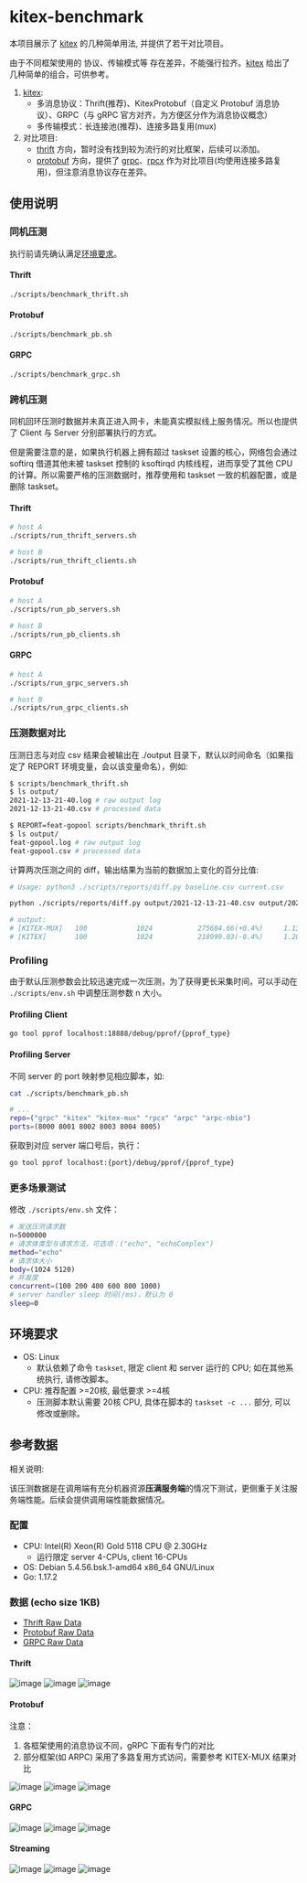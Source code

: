 # kitex-benchmark

本项目展示了 [kitex][kitex] 的几种简单用法, 并提供了若干对比项目。

由于不同框架使用的 协议、传输模式等 存在差异，不能强行拉齐。[kitex][kitex] 给出了几种简单的组合，可供参考。

1. [kitex][kitex]:
    - 多消息协议：Thrift(推荐)、KitexProtobuf（自定义 Protobuf 消息协议）、GRPC（与 gRPC 官方对齐，为方便区分作为消息协议概念）
    - 多传输模式：长连接池(推荐)、连接多路复用(mux)
2. 对比项目:
   - [thrift][thrift] 方向，暂时没有找到较为流行的对比框架，后续可以添加。
   - [protobuf][protobuf] 方向，提供了 [grpc][grpc]、[rpcx][rpcx] 作为对比项目(均使用连接多路复用)，但注意消息协议存在差异。

## 使用说明

### 同机压测

执行前请先确认满足[环境要求](#环境要求)。

#### Thrift

```bash
./scripts/benchmark_thrift.sh
```

#### Protobuf

```bash
./scripts/benchmark_pb.sh
```

#### GRPC

```bash
./scripts/benchmark_grpc.sh
```

### 跨机压测

同机回环压测时数据并未真正进入网卡，未能真实模拟线上服务情况。所以也提供了 Client 与 Server 分别部署执行的方式。

但是需要注意的是，如果执行机器上拥有超过 taskset 设置的核心，网络包会通过 softirq 借道其他未被 taskset 控制的 ksoftirqd 内核线程，进而享受了其他 CPU 的计算。所以需要严格的压测数据时，推荐使用和 taskset 一致的机器配置，或是删除 taskset。

#### Thrift

```bash
# host A
./scripts/run_thrift_servers.sh

# host B
./scripts/run_thrift_clients.sh
```

#### Protobuf

```bash
# host A
./scripts/run_pb_servers.sh

# host B
./scripts/run_pb_clients.sh
```

#### GRPC

```bash
# host A
./scripts/run_grpc_servers.sh

# host B
./scripts/run_grpc_clients.sh
```

### 压测数据对比

压测日志与对应 csv 结果会被输出在 ./output 目录下，默认以时间命名（如果指定了 REPORT 环境变量，会以该变量命名），例如:

```bash
$ scripts/benchmark_thrift.sh
$ ls output/
2021-12-13-21-40.log # raw output log
2021-12-13-21-40.csv # processed data

$ REPORT=feat-gopool scripts/benchmark_thrift.sh
$ ls output/
feat-gopool.log # raw output log
feat-gopool.csv # processed data
```

计算两次压测之间的 diff，输出结果为当前的数据加上变化的百分比值:

```bash
# Usage: python3 ./scripts/reports/diff.py baseline.csv current.csv

python ./scripts/reports/diff.py output/2021-12-13-21-40.csv output/2021-12-13-21-44.csv

# output:
# [KITEX-MUX]   100            1024           275604.66(+0.4%)     1.13(+0.0%)     2.01(-0.5%)
# [KITEX]       100            1024           218999.03(-0.4%)     1.28(-3.0%)     3.73(-2.1%)
```

### Profiling

由于默认压测参数会比较迅速完成一次压测，为了获得更长采集时间，可以手动在 `./scripts/env.sh` 中调整压测参数 n 大小。

#### Profiling Client

```bash
go tool pprof localhost:18888/debug/pprof/{pprof_type}
```

#### Profiling Server

不同 server 的 port 映射参见相应脚本，如:

```bash
cat ./scripts/benchmark_pb.sh

# ...
repo=("grpc" "kitex" "kitex-mux" "rpcx" "arpc" "arpc-nbio")
ports=(8000 8001 8002 8003 8004 8005)
```

获取到对应 server 端口号后，执行：

```bash
go tool pprof localhost:{port}/debug/pprof/{pprof_type}
```

### 更多场景测试

修改 `./scripts/env.sh` 文件：

```bash
# 发送压测请求数
n=5000000
# 请求体类型与请求方法，可选项：("echo", "echoComplex")
method="echo"
# 请求体大小
body=(1024 5120)
# 并发度
concurrent=(100 200 400 600 800 1000)
# server handler sleep 时间(/ms)，默认为 0
sleep=0
```

## 环境要求

- OS: Linux
  * 默认依赖了命令 `taskset`, 限定 client 和 server 运行的 CPU; 如在其他系统执行, 请修改脚本。
- CPU: 推荐配置 >=20核, 最低要求 >=4核
  * 压测脚本默认需要 20核 CPU, 具体在脚本的 `taskset -c ...` 部分, 可以修改或删除。

## 参考数据

相关说明:

该压测数据是在调用端有充分机器资源**压满服务端**的情况下测试，更侧重于关注服务端性能。后续会提供调用端性能数据情况。

### 配置

* CPU:    Intel(R) Xeon(R) Gold 5118 CPU @ 2.30GHz
    * 运行限定 server 4-CPUs, client 16-CPUs
* OS:     Debian 5.4.56.bsk.1-amd64 x86_64 GNU/Linux
* Go:     1.17.2

### 数据 (echo size 1KB)

- [Thrift Raw Data](scripts/reports/pb.csv)
- [Protobuf Raw Data](scripts/reports/pb.csv)
- [GRPC Raw Data](scripts/reports/grpc.csv)
 
#### Thrift

![image](docs/images/thrift_qps.png)
![image](docs/images/thrift_tp99.png)
![image](docs/images/thrift_tp999.png)

#### Protobuf
注意：
1. 各框架使用的消息协议不同，gRPC 下面有专门的对比
2. 部分框架(如 ARPC) 采用了多路复用方式访问，需要参考 KITEX-MUX 结果对比

![image](docs/images/pb_qps.png)
![image](docs/images/pb_tp99.png)
![image](docs/images/pb_tp999.png)

#### GRPC

![image](docs/images/grpc_qps.png)
![image](docs/images/grpc_tp99.png)
![image](docs/images/grpc_tp999.png)

#### Streaming

![image](docs/images/streaming_qps.png)
![image](docs/images/streaming_tp99.png)
![image](docs/images/streaming_tp999.png)

[kitex]: https://github.com/cloudwego/kitex
[grpc]: https://github.com/grpc/grpc
[rpcx]: https://github.com/smallnest/rpcx
[thrift]: https://thrift.apache.org
[protobuf]: https://developers.google.com/protocol-buffers/docs/gotutorial
